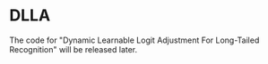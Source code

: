 # DLLA
The code for "Dynamic Learnable Logit Adjustment For Long-Tailed Recognition" will be released later.
